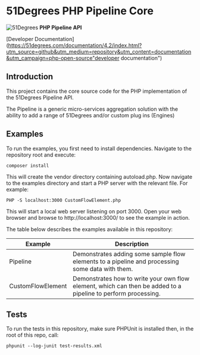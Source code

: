 # 51Degrees PHP Pipeline Core

![51Degrees](https://51degrees.com/DesktopModules/FiftyOne/Distributor/Logo.ashx?utm_source=github&utm_medium=repository&utm_content=readme_main&utm_campaign=php-open-source "Data rewards the curious") **PHP Pipeline API**

[Developer Documentation](https://51degrees.com/documentation/4.2/index.html?utm_source=github&utm_medium=repository&utm_content=documentation&utm_campaign=php-open-source"developer documentation")

## Introduction
This project contains the core source code for the PHP implementation of the 51Degrees Pipeline API.

The Pipeline is a generic micro-services aggregation solution with the ability to add a range of 51Degrees and/or custom plug ins (Engines) 

## Examples

To run the examples, you first need to install dependencies. Navigate to the repository root and execute:

```
composer install
```

This will create the vendor directory containing autoload.php. Now navigate to the examples directory and start a PHP server with the relevant file. For example:

```
PHP -S localhost:3000 CustomFlowElement.php
```

This will start a local web server listening on port 3000. Open your web browser and browse to http://localhost:3000/ to see the example in action.

The table below describes the examples available in this repository:

| Example                                | Description |
|----------------------------------------|-------------|
| Pipeline                               | Demonstrates adding some sample flow elements to a pipeline and processing some data with them. |
| CustomFlowElement                      | Demonstrates how to write your own flow element, which can then be added to a pipeline to perform processing. |


## Tests
To run the tests in this repository, make sure PHPUnit is installed then, in the root of this repo, call:
```
phpunit --log-junit test-results.xml
```
